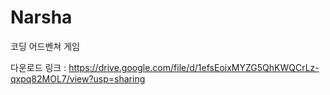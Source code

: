 # Narsha
코딩 어드벤쳐 게임

다운로드 링크 : https://drive.google.com/file/d/1efsEoixMYZG5QhKWQCrLz-qxpq82MOL7/view?usp=sharing
